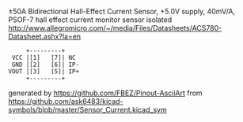 ±50A Bidirectional Hall-Effect Current Sensor, +5.0V supply, 40mV/A, PSOF-7
hall effect current monitor sensor isolated
http://www.allegromicro.com/~/media/Files/Datasheets/ACS780-Datasheet.ashx?la=en


	     +---------+
	 VCC |[1]   [7]| NC
	 GND |[2]   [6]| IP-
	VOUT |[3]   [5]| IP+
	     +---------+


generated by https://github.com/FBEZ/Pinout-AsciiArt from https://github.com/ask6483/kicad-symbols/blob/master/Sensor_Current.kicad_sym